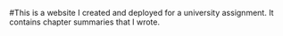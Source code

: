 #This is a website I created and deployed for a university assignment. It contains chapter summaries that I wrote.
